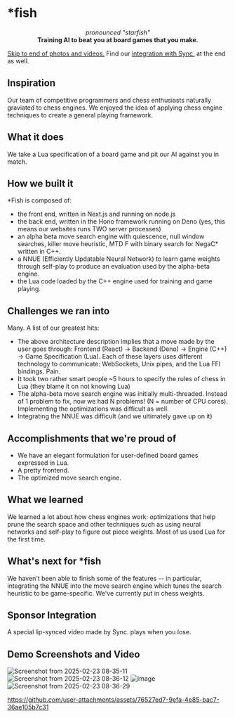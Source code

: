   <h1>*fish</h1>
<p align="center">
  <i>pronounced "starfish"</i><br>
  <b>Training AI to beat you at board games that you make.</b>
</p>

[Skip to end of photos and videos.](#demo-screenshots-and-video) Find our [integration with Sync.](#sponsor-integration) at the end as well.

## Inspiration
Our team of competitive programmers and chess enthusiasts naturally graviated to chess engines. We enjoyed the idea of applying chess engine techniques to create a general playing framework.

## What it does
We take a Lua specification of a board game and pit our AI against you in match.

## How we built it
*Fish is composed of:
- the front end, written in Next.js and running on node.js
- the back end, written in the Hono framework running on Deno (yes, this means our websites runs TWO server processes)
- an alpha beta move search engine with quiescence, null window searches, killer move heuristic, MTD F with binary search for NegaC* written in C++.
- a NNUE (Efficiently Updatable Neural Network) to learn game weights through self-play to produce an evaluation used by the alpha-beta engine.
- the Lua code loaded by the C++ engine used for training and game playing.

## Challenges we ran into
Many. A list of our greatest hits:
- The above architecture description implies that a move made by the user goes through: Frontend (React) -> Backend (Deno) -> Engine (C++) -> Game Specification (Lua). Each of these layers uses different technology to communicate: WebSockets, Unix pipes, and the Lua FFI bindings. Pain.
- It took two rather smart people ~5 hours to specify the rules of chess in Lua (they blame it on not knowing Lua)
- The alpha-beta move search engine was initially multi-threaded. Instead of 1 problem to fix, now we had N problems! (N = number of CPU cores). Implementing the optimizations was difficult as well.
- Integrating the NNUE was difficult (and we ultimately gave up on it)

## Accomplishments that we're proud of
- We have an elegant formulation for user-defined board games expressed in Lua.
- A pretty frontend.
- The optimized move search engine.

## What we learned
We learned a lot about how chess engines work: optimizations that help prune the search space and other techniques such as using neural networks and self-play to figure out piece weights. Most of us used Lua for the first time.

## What's next for *fish
We haven't been able to finish some of the features -- in particular, integrating the NNUE into the move search engine which tunes the search heuristic to be game-specific. We've currently put in chess weights.

## Sponsor Integration
A special lip-synced video made by Sync. plays when you lose.

## Demo Screenshots and Video
![Screenshot from 2025-02-23 08-35-11](https://github.com/user-attachments/assets/0d0930d5-9b2a-46af-ade1-eba9128426aa)
![Screenshot from 2025-02-23 08-36-12](https://github.com/user-attachments/assets/b1014428-3b0b-4e48-88c3-2ff33048de71)
![image](https://github.com/user-attachments/assets/269a8b8c-ad05-4a65-a990-bb3c04223460)
![Screenshot from 2025-02-23 08-36-29](https://github.com/user-attachments/assets/7915d247-cecd-4157-b90d-0e3aaad3edc1)


https://github.com/user-attachments/assets/76527ed7-9efa-4e85-bac7-36ae105b7c31

